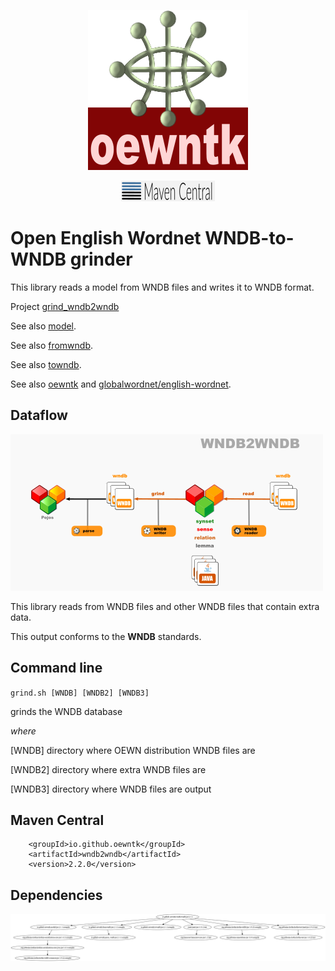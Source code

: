 <p align="center">
<img width="256" height="256" src="images/oewntk.png" alt="OEWNTK">
</p>
<p align="center">
<img width="150" src="images/mavencentral.png" alt="MavenCentral">
</p>

# Open English Wordnet WNDB-to-WNDB grinder

This library reads a model from WNDB files and writes it to WNDB format.

Project [grind_wndb2wndb](https://github.com/oewntk/grind_wndb2wndb)

See also [model](https://github.com/oewntk/model/blob/master/README.md).

See also [fromwndb](https://github.com/oewntk/fromwndb/blob/master/README.md).

See also [towndb](https://github.com/oewntk/towndb/blob/master/README.md).

See also [oewntk](https://github.com/oewntk)
and [globalwordnet/english-wordnet](https://github.com/globalwordnet/english-wordnet).

## Dataflow

![Dataflow](images/dataflow_wndb2wndb.png  "Dataflow")

This library reads from WNDB files and other WNDB files that contain extra data.

This output conforms to the **WNDB** standards.

## Command line

`grind.sh [WNDB] [WNDB2] [WNDB3]`

grinds the WNDB database

*where*

[WNDB] directory where OEWN distribution WNDB files are

[WNDB2] directory where extra WNDB files are

[WNDB3] directory where WNDB files are output

## Maven Central

		<groupId>io.github.oewntk</groupId>
		<artifactId>wndb2wndb</artifactId>
		<version>2.2.0</version>

## Dependencies

![Dependencies](images/grind-wndb2wndb.png  "Dataflow")
